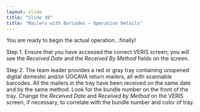 ```yaml
---
layout: slide
title: "Slide 38"
title: "Mailers with Barcodes – Operation Details"
---
```


You are ready to begin the actual operation...finally!

Step 1. Ensure that you have accessed the correct VERIS screen; you will see the _Received Date_ and the _Received By Method_ fields on the screen.

Step 2. The team leader provides a red or gray tray containing unopened digital domestic and/or UOCAVA return mailers, all with scannable barcodes. All the mailers in the tray have been received on the same date and by the same method. Look for the bundle number on the front of the tray. Change the _Received Date_ and _Received by Method_ on the VERIS screen, if necessary, to correlate with the bundle number and color of tray.
